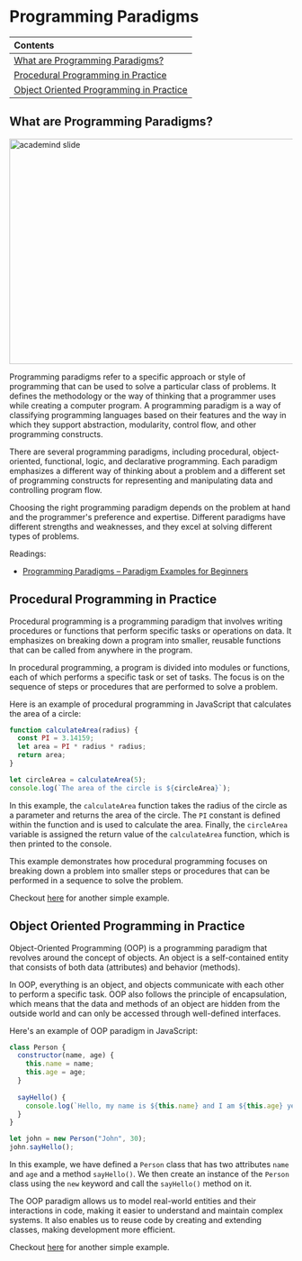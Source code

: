 # Programming Paradigms

| Contents |
| :--- |
| [What are Programming Paradigms?](#what-are-programming-paradigms) |
| [Procedural Programming in Practice](#procedural-programming-in-practice) |
| [Object Oriented Programming in Practice](#object-oriented-programming-in-practice) |

## What are Programming Paradigms?

<img src="https://drive.google.com/uc?export=view&id=1V3tNHOdDsriQoyvuAikk0uJWDDOo-juF" height="400" width="800" alt="academind slide">

Programming paradigms refer to a specific approach or style of programming that can be used to solve a particular class of problems. It defines the methodology or the way of thinking that a programmer uses while creating a computer program. A programming paradigm is a way of classifying programming languages based on their features and the way in which they support abstraction, modularity, control flow, and other programming constructs.

There are several programming paradigms, including procedural, object-oriented, functional, logic, and declarative programming. Each paradigm emphasizes a different way of thinking about a problem and a different set of programming constructs for representing and manipulating data and controlling program flow.

Choosing the right programming paradigm depends on the problem at hand and the programmer's preference and expertise. Different paradigms have different strengths and weaknesses, and they excel at solving different types of problems.

Readings:

- [Programming Paradigms – Paradigm Examples for Beginners](https://www.freecodecamp.org/news/an-introduction-to-programming-paradigms/)

## Procedural Programming in Practice

Procedural programming is a programming paradigm that involves writing procedures or functions that perform specific tasks or operations on data. It emphasizes on breaking down a program into smaller, reusable functions that can be called from anywhere in the program.

In procedural programming, a program is divided into modules or functions, each of which performs a specific task or set of tasks. The focus is on the sequence of steps or procedures that are performed to solve a problem.

Here is an example of procedural programming in JavaScript that calculates the area of a circle:

```javascript
function calculateArea(radius) {
  const PI = 3.14159;
  let area = PI * radius * radius;
  return area;
}

let circleArea = calculateArea(5);
console.log(`The area of the circle is ${circleArea}`);
```

In this example, the `calculateArea` function takes the radius of the circle as a parameter and returns the area of the circle. The `PI` constant is defined within the function and is used to calculate the area. Finally, the `circleArea` variable is assigned the return value of the `calculateArea` function, which is then printed to the console.

This example demonstrates how procedural programming focuses on breaking down a problem into smaller steps or procedures that can be performed in a sequence to solve the problem.

Checkout [here](summary-with-code/procedural.js) for another simple example.

## Object Oriented Programming in Practice

Object-Oriented Programming (OOP) is a programming paradigm that revolves around the concept of objects. An object is a self-contained entity that consists of both data (attributes) and behavior (methods).

In OOP, everything is an object, and objects communicate with each other to perform a specific task. OOP also follows the principle of encapsulation, which means that the data and methods of an object are hidden from the outside world and can only be accessed through well-defined interfaces.

Here's an example of OOP paradigm in JavaScript:

```javascript
class Person {
  constructor(name, age) {
    this.name = name;
    this.age = age;
  }
  
  sayHello() {
    console.log(`Hello, my name is ${this.name} and I am ${this.age} years old.`);
  }
}

let john = new Person("John", 30);
john.sayHello();
```

In this example, we have defined a `Person` class that has two attributes `name` and `age` and a method `sayHello()`. We then create an instance of the `Person` class using the `new` keyword and call the `sayHello()` method on it.

The OOP paradigm allows us to model real-world entities and their interactions in code, making it easier to understand and maintain complex systems. It also enables us to reuse code by creating and extending classes, making development more efficient.

Checkout [here](summary-with-code/oops.js) for another simple example.